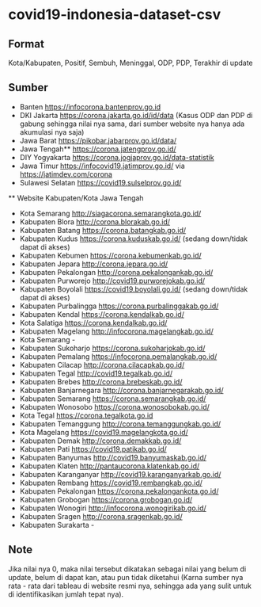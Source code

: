 # covid19-indonesia-dataset-csv

## Format
Kota/Kabupaten, Positif, Sembuh, Meninggal, ODP, PDP, Terakhir di update

## Sumber
- Banten https://infocorona.bantenprov.go.id
- DKI Jakarta https://corona.jakarta.go.id/id/data (Kasus ODP dan PDP di gabung sehingga nilai nya sama, dari sumber website nya hanya ada akumulasi nya saja)
- Jawa Barat https://pikobar.jabarprov.go.id/data/
- Jawa Tengah** https://corona.jatengprov.go.id/ 
- DIY Yogyakarta https://corona.jogjaprov.go.id/data-statistik
- Jawa Timur https://infocovid19.jatimprov.go.id/ via https://jatimdev.com/corona
- Sulawesi Selatan https://covid19.sulselprov.go.id/

** Website Kabupaten/Kota Jawa Tengah
- Kota Semarang http://siagacorona.semarangkota.go.id/
- Kabupaten Blora http://corona.blorakab.go.id/
- Kabupaten Batang https://corona.batangkab.go.id/
- Kabupaten Kudus https://corona.kuduskab.go.id/ (sedang down/tidak dapat di akses)
- Kabupaten Kebumen https://corona.kebumenkab.go.id/
- Kabupaten Jepara http://corona.jepara.go.id/
- Kabupaten Pekalongan http://corona.pekalongankab.go.id/
- Kabupaten Purworejo http://covid19.purworejokab.go.id/
- Kabupaten Boyolali https://covid19.boyolali.go.id/ (sedang down/tidak dapat di akses)
- Kabupaten Purbalingga https://corona.purbalinggakab.go.id/
- Kabupaten Kendal https://corona.kendalkab.go.id/
- Kota Salatiga https://corona.kendalkab.go.id/
- Kabupaten Magelang http://infocorona.magelangkab.go.id/
- Kota Semarang -
- Kabupaten Sukoharjo https://corona.sukoharjokab.go.id/
- Kabupaten Pemalang https://infocorona.pemalangkab.go.id/
- Kabupaten Cilacap http://corona.cilacapkab.go.id/
- Kabupaten Tegal http://covid19.tegalkab.go.id/
- Kabupaten Brebes http://corona.brebeskab.go.id/
- Kabupaten Banjarnegara http://corona.banjarnegarakab.go.id/
- Kabupaten Semarang https://corona.semarangkab.go.id/
- Kabupaten Wonosobo https://corona.wonosobokab.go.id/
- Kota Tegal https://corona.tegalkota.go.id
- Kabupaten Temanggung http://corona.temanggungkab.go.id/
- Kota Magelang https://covid19.magelangkota.go.id/
- Kabupaten Demak http://corona.demakkab.go.id/
- Kabupaten Pati https://covid19.patikab.go.id/
- Kabupaten Banyumas http://covid19.banyumaskab.go.id/
- Kabupaten Klaten http://pantaucorona.klatenkab.go.id/
- Kabupaten Karanganyar http://covid19.karanganyarkab.go.id/
- Kabupaten Rembang https://covid19.rembangkab.go.id/
- Kabupaten Pekalongan https://corona.pekalongankota.go.id/
- Kabupaten Grobogan https://corona.grobogan.go.id/
- Kabupaten Wonogiri http://infocorona.wonogirikab.go.id/
- Kabupaten Sragen http://corona.sragenkab.go.id/
- Kabupaten Surakarta -



## Note
Jika nilai nya 0, maka nilai tersebut dikatakan sebagai nilai yang belum di update, belum di dapat kan, atau pun tidak diketahui (Karna sumber nya rata - rata dari tableau di website resmi nya, sehingga ada yang sulit untuk di identifikasikan jumlah tepat nya).
